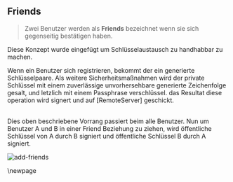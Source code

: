 ## Friends 

> Zwei Benutzer werden als **Friends** bezeichnet wenn sie sich gegenseitig
  bestätigen haben. 

Diese Konzept wurde eingefügt um Schlüsselaustausch zu handhabbar zu machen. 

Wenn ein Benutzer sich registrieren, bekommt der ein generierte Schlüsselpaare.
Als weitere Sicherheitsmaßnahmen wird der private Schlüssel mit einem 
zuverlässige unvorhersehbare generierte Zeichenfolge gesalt, und letzlich
mit einem Passphrase verschlüssel. das Resultat diese operation wird 
signert und auf [RemoteServer] geschickt. 

<br/> 
Dies oben beschriebene Vorrang passiert beim alle Benutzer. 
Nun um Benutzer A und B in einer Friend Beziehung zu ziehen, wird 
öffentliche Schlüssel von A durch B signiert und öffentliche
Schlüssel B durch A signiert.  

![add-friends](figures/plantuml/trust_a_new_user.png)





\newpage
